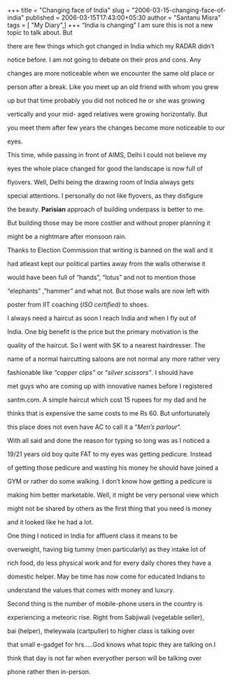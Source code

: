+++
title = "Changing face of India"
slug = "2006-03-15-changing-face-of-india"
published = 2006-03-15T17:43:00+05:30
author = "Santanu Misra"
tags = [ "My Diary",]
+++
“India is changing” I am sure this is not a new topic to talk about. But
there are few things which got changed in India which my RADAR didn’t
notice before. I am not going to debate on their pros and cons. Any
changes are more noticeable when we encounter the same old place or
person after a break. Like you meet up an old friend with whom you grew
up but that time probably you did not noticed he or she was growing
vertically and your mid- aged relatives were growing horizontally. But
you meet them after few years the changes become more noticeable to our
eyes.

This time, while passing in front of AIMS, Delhi I could not believe my
eyes the whole place changed for good the landscape is now full of
flyovers. Well, Delhi being the drawing room of India always gets
special attentions. I personally do not like flyovers, as they disfigure
the beauty. **Parisian** approach of building underpass is better to me.
But building those may be more costlier and without proper planning it
might be a nightmare after monsoon rain.

Thanks to Election Commission that writing is banned on the wall and it
had atleast kept our political parties away from the walls otherwise it
would have been full of “hands”, “lotus” and not to mention those
“elephants” ,”hammer” and what not. But those walls are now left with
poster from IIT coaching (*ISO certified)* to shoes.

I always need a haircut as soon I reach India and when I fly out of
India. One big benefit is the price but the primary motivation is the
quality of the haircut. So I went with SK to a nearest hairdresser. The
name of a normal haircutting saloons are not normal any more rather very
fashionable like *“copper clips”* or *“silver scissors”*. I should have
met guys who are coming up with innovative names before I registered
santm.com. A simple haircut which cost 15 rupees for my dad and he
thinks that is expensive the same costs to me Rs 60. But unfortunately
this place does not even have AC to call it a “*Men’s parlour*“.

With all said and done the reason for typing so long was as I noticed a
19/21 years old boy quite FAT to my eyes was getting pedicure. Instead
of getting those pedicure and wasting his money he should have joined a
GYM or rather do some walking. I don’t know how getting a pedicure is
making him better marketable. Well, it might be very personal view which
might not be shared by others as the first thing that you need is money
and it looked like he had a lot.

One thing I noticed in India for affluent class it means to be
overweight, having big tummy (men particularly) as they intake lot of
rich food, do less physical work and for every daily chores they have a
domestic helper. May be time has now come for educated Indians to
understand the values that comes with money and luxury.

Second thing is the number of mobile-phone users in the country is
experiencing a meteoric rise. Right from Sabjiwali (vegetable seller),
bai (helper), theleywala (cartpuller) to higher class is talking over
that small e-gadget for hrs…..God knows what topic they are talking on.I
think that day is not far when everyother person will be talking over
phone rather then in-person.
